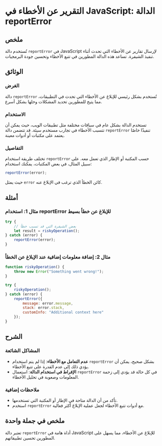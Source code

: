 <!--
Meta Description: # التقرير عن الأخطاء في JavaScript: الدالة reportError ## ملخص تُستخدم دالة `reportError` في JavaScript لإرسال تقارير عن الأخطاء التي تحدث أثناء تنفيذ...
Meta Keywords: reporterror, الأخطاء, error, javascript, الدالة
-->

# التقرير عن الأخطاء في JavaScript: الدالة reportError

## ملخص
تُستخدم دالة `reportError` في JavaScript لإرسال تقارير عن الأخطاء التي تحدث أثناء تنفيذ الشيفرة. تساعد هذه الدالة المطورين في تتبع الأخطاء وتحسين جودة البرمجيات.

## الوثائق
### الغرض
دالة `reportError` تُستخدم بشكل رئيسي للإبلاغ عن الأخطاء التي تحدث في التطبيقات، مما يتيح للمطورين تحديد المشكلات وحلها بشكل أسرع.

### الاستخدام
تستخدم الدالة بشكل عام في سياقات مختلفة مثل تطبيقات الويب، حيث يمكن أن تتسبب الأخطاء في تجارب مستخدم سيئة. قد تتضمن دالة `reportError` تنفيذًا خاصًا يعتمد على مكتبات أو أدوات معينة. 

### التفاصيل
تختلف طريقة استخدام `reportError` حسب المكتبة أو الإطار الذي تعمل معه. على سبيل المثال، في بعض المكتبات، يمكنك استخدام:

```javascript
reportError(error);
```

حيث يمثل `error` كائن الخطأ الذي ترغب في الإبلاغ عنه. 

## أمثلة
### مثال 1: استخدام reportError للإبلاغ عن خطأ بسيط
```javascript
try {
    // بعض الشيفرة التي قد تسبب خطأ
    let result = riskyOperation();
} catch (error) {
    reportError(error);
}
```

### مثال 2: إضافة معلومات إضافية عند الإبلاغ عن الخطأ
```javascript
function riskyOperation() {
    throw new Error("Something went wrong!");
}

try {
    riskyOperation();
} catch (error) {
    reportError({
        message: error.message,
        stack: error.stack,
        customInfo: "Additional context here"
    });
}
```

## الشرح
### المشاكل الشائعة
- **عدم التعامل مع الأخطاء**: إذا لم يتم استخدام `reportError` بشكل صحيح، يمكن أن يؤدي ذلك إلى عدم القدرة على تتبع الأخطاء.
- **الإفراط في استخدام الدالة**: استعمال `reportError` في كل حالة قد يؤدي إلى زحمة المعلومات وصعوبة في تحليل الأخطاء.

### ملاحظات إضافية
- تأكد من أن الدالة متاحة في الإطار أو المكتبة التي تستخدمها.
- استخدم `reportError` مع أدوات تتبع الأخطاء لجعل عملية الإبلاغ أكثر فعالية.

## ملخص في جملة واحدة
تعتبر دالة `reportError` أداة هامة في JavaScript للإبلاغ عن الأخطاء، مما يسهل على المطورين تحسين تطبيقاتهم.
